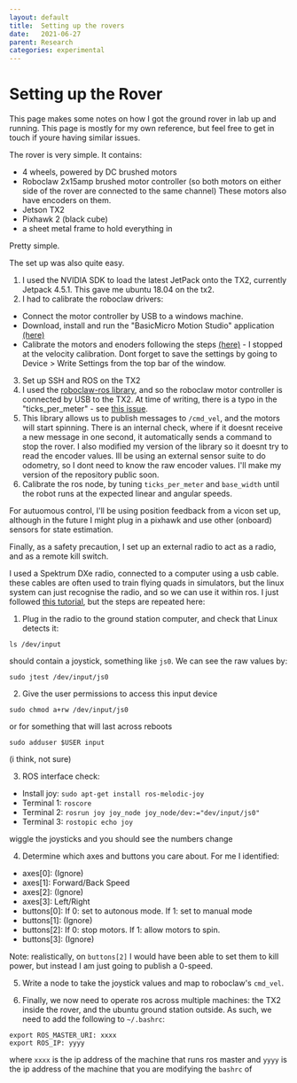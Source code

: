 ```yaml
---
layout: default
title:  Setting up the rovers
date:   2021-06-27
parent: Research
categories: experimental
---
```



# Setting up the Rover

This page makes some notes on how I got the ground rover in lab up and running. This page is mostly for my own reference, but feel free to get in touch if youre having similar issues. 

The rover is very simple. It contains:
- 4 wheels, powered by DC brushed motors
- Roboclaw 2x15amp brushed motor controller (so both motors on either side of the rover are connected to the same channel) These motors also have encoders on them.
- Jetson TX2
- Pixhawk 2 (black cube)
- a sheet metal frame to hold everything in

Pretty simple. 

The set up was also quite easy. 

1. I used the NVIDIA SDK to load the latest JetPack onto the TX2, currently Jetpack 4.5.1. This gave me ubuntu 18.04 on the tx2.
2. I had to calibrate the roboclaw drivers:
  - Connect the motor controller by USB to a windows machine. 
  - Download, install and run the "BasicMicro Motion Studio" application [(here)](https://www.basicmicro.com/downloads)
  - Calibrate the motors and enoders following the steps [(here)](https://resources.basicmicro.com/auto-tuning-with-motion-studio/) - I stopped at the velocity calibration. Dont forget to save the settings by going to Device > Write Settings from the top bar of the window.
3. Set up SSH and ROS on the TX2
4. I used the [roboclaw-ros library](https://github.com/sonyccd/roboclaw_ros), and so the roboclaw motor controller is connected by USB to the TX2. At time of writing, there is a typo in the "ticks_per_meter" - see [this issue](https://github.com/sonyccd/roboclaw_ros/pull/22/commits/7d4e2b35de97e0ccadcba2e46aa0c86d7a1f7392).  
5. This library allows us to publish messages to `/cmd_vel`, and the motors will start spinning. There is an internal check, where if it doesnt receive a new message in one second, it automatically sends a command to stop the rover.  I also modified my version of the library so it doesnt try to read the encoder values. Ill be using an external sensor suite to do odometry, so I dont need to know the raw encoder values. I'll make my version of the repository public soon.
6. Calibrate the ros node, by tuning `ticks_per_meter` and `base_width` until the robot runs at the expected linear and angular speeds.

For autuomous control, I'll be using position feedback from a vicon set up, although in the future I might plug in a pixhawk and use other (onboard) sensors for state estimation. 

Finally, as a safety precaution, I set up an external radio to act as a radio, and as a remote kill switch.

I used a Spektrum DXe radio, connected to a computer using a usb cable. these cables are often used to train flying quads in simulators, but the linux system can just recognise the radio, and so we can use it within ros. I just followed [this tutorial](http://wiki.ros.org/joy/Tutorials/ConfiguringALinuxJoystick), but the steps are repeated here:

1. Plug in the radio to the ground station computer, and check that Linux detects it: 
```
ls /dev/input
```
should contain a joystick, something like `js0`. We can see the raw values by:
```
sudo jtest /dev/input/js0
```

2. Give the user permissions to access this input device 
```
sudo chmod a+rw /dev/input/js0
```
or for something that will last across reboots
```
sudo adduser $USER input
```
(i think, not sure)


3. ROS interface check:
- Install joy: `sudo apt-get install ros-melodic-joy`
- Terminal 1: `roscore`
- Terminal 2: `rosrun joy joy_node joy_node/dev:="dev/input/js0"`
- Terminal 3: `rostopic echo joy`

wiggle the joysticks and you should see the numbers change

4. Determine which axes and buttons you care about. For me I identified:
- axes[0]: (Ignore)
- axes[1]: Forward/Back Speed
- axes[2]: (Ignore)
- axes[3]: Left/Right
- buttons[0]: If 0: set to autonous mode. If 1: set to manual mode
- buttons[1]: (Ignore)
- buttons[2]: If 0: stop motors. If 1: allow motors to spin.
- buttons[3]: (Ignore)

Note: realistically, on `buttons[2]` I would have been able to set them to kill power, but instead I am just going to publish a 0-speed.


5. Write a node to take the joystick values and map to roboclaw's `cmd_vel`. 

6. Finally, we now need to operate ros across multiple machines: the TX2 inside the rover, and the ubuntu ground station outside. As such, we need to add the following to `~/.bashrc`:

```
export ROS_MASTER_URI: xxxx
export ROS_IP: yyyy
```

where `xxxx` is the ip address of the machine that runs ros master
and `yyyy` is the ip address of the machine that you are modifying the `bashrc` of

